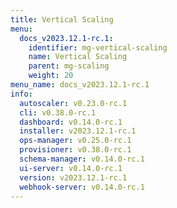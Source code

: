 ```yaml
---
title: Vertical Scaling
menu:
  docs_v2023.12.1-rc.1:
    identifier: mg-vertical-scaling
    name: Vertical Scaling
    parent: mg-scaling
    weight: 20
menu_name: docs_v2023.12.1-rc.1
info:
  autoscaler: v0.23.0-rc.1
  cli: v0.38.0-rc.1
  dashboard: v0.14.0-rc.1
  installer: v2023.12.1-rc.1
  ops-manager: v0.25.0-rc.1
  provisioner: v0.38.0-rc.1
  schema-manager: v0.14.0-rc.1
  ui-server: v0.14.0-rc.1
  version: v2023.12.1-rc.1
  webhook-server: v0.14.0-rc.1
---
```


